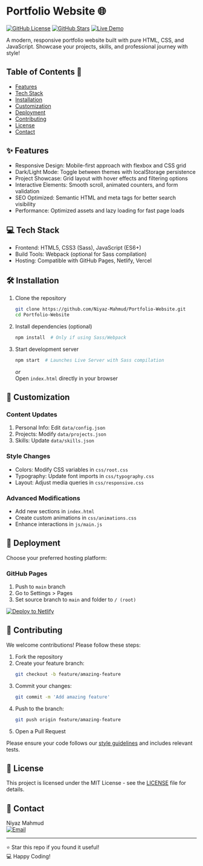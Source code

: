 
# Portfolio Website 🌐

[![GitHub License](https://img.shields.io/github/license/Niyaz-Mahmud/Portfolio-Website?color=blue)](LICENSE)
[![GitHub Stars](https://img.shields.io/github/stars/Niyaz-Mahmud/Portfolio-Website)](https://github.com/Niyaz-Mahmud/Portfolio-Website/stargazers)
[![Live Demo](https://img.shields.io/badge/demo-live-brightgreen)](https://your-portfolio-link.com)

A modern, responsive portfolio website built with pure HTML, CSS, and JavaScript. Showcase your projects, skills, and professional journey with style!

## Table of Contents 📖
- [Features](#-features)
- [Tech Stack](#-tech-stack)
- [Installation](#-installation)
- [Customization](#-customization)
- [Deployment](#-deployment)
- [Contributing](#-contributing)
- [License](#-license)
- [Contact](#-contact)

## ✨ Features
- Responsive Design: Mobile-first approach with flexbox and CSS grid
- Dark/Light Mode: Toggle between themes with localStorage persistence
- Project Showcase: Grid layout with hover effects and filtering options
- Interactive Elements: Smooth scroll, animated counters, and form validation
- SEO Optimized: Semantic HTML and meta tags for better search visibility
- Performance: Optimized assets and lazy loading for fast page loads

## 💻 Tech Stack
- Frontend: HTML5, CSS3 (Sass), JavaScript (ES6+)
- Build Tools: Webpack (optional for Sass compilation)
- Hosting: Compatible with GitHub Pages, Netlify, Vercel

## 🛠 Installation

1. Clone the repository
   ```bash
   git clone https://github.com/Niyaz-Mahmud/Portfolio-Website.git
   cd Portfolio-Website
   ```

2. Install dependencies (optional)
   ```bash
   npm install  # Only if using Sass/Webpack
   ```

3. Start development server
   ```bash
   npm start  # Launches Live Server with Sass compilation
   ```
   *or*  
   Open `index.html` directly in your browser

## 🎨 Customization

### Content Updates
1. Personal Info: Edit `data/config.json`
2. Projects: Modify `data/projects.json`
3. Skills: Update `data/skills.json`

### Style Changes
- Colors: Modify CSS variables in `css/root.css`
- Typography: Update font imports in `css/typography.css`
- Layout: Adjust media queries in `css/responsive.css`

### Advanced Modifications
- Add new sections in `index.html`
- Create custom animations in `css/animations.css`
- Enhance interactions in `js/main.js`

## 🚀 Deployment
Choose your preferred hosting platform:

### GitHub Pages
1. Push to `main` branch
2. Go to Settings > Pages
3. Set source branch to `main` and folder to `/ (root)`

[![Deploy to Netlify](https://www.netlify.com/img/deploy/button.svg)](https://app.netlify.com/start/deploy?repository=https://github.com/Niyaz-Mahmud/Portfolio-Website)

## 🤝 Contributing
We welcome contributions! Please follow these steps:
1. Fork the repository
2. Create your feature branch:
   ```bash
   git checkout -b feature/amazing-feature
   ```
3. Commit your changes:
   ```bash
   git commit -m 'Add amazing feature'
   ```
4. Push to the branch:
   ```bash
   git push origin feature/amazing-feature
   ```
5. Open a Pull Request

Please ensure your code follows our [style guidelines](STYLE_GUIDE.md) and includes relevant tests.

## 📄 License
This project is licensed under the MIT License - see the [LICENSE](LICENSE) file for details.

## 📧 Contact
Niyaz Mahmud  
[![Email](https://img.shields.io/badge/Email-niyazmahmud213@gmail.com-red?style=flat&logo=gmail)](mailto:niyazmahmud213@gmail.com)


---

⭐ Star this repo if you found it useful!  
💻 Happy Coding!
